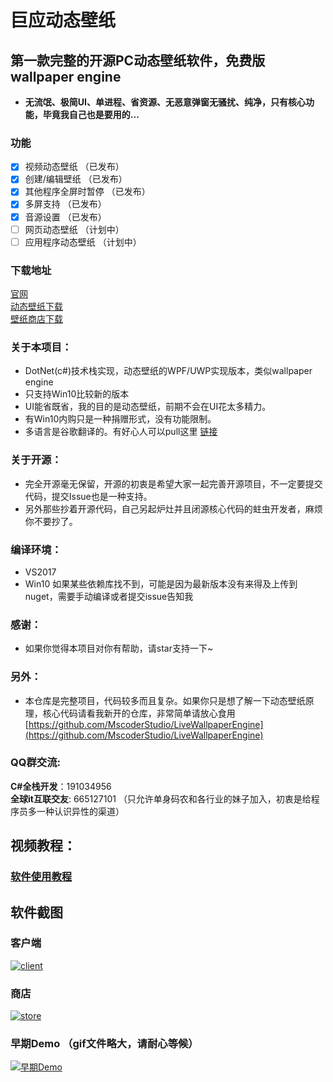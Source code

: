# 巨应动态壁纸

## 第一款完整的开源PC动态壁纸软件，免费版wallpaper engine

* **无流氓、极简UI、单进程、省资源、无恶意弹窗无骚扰、纯净，只有核心功能，毕竟我自己也是要用的...**

### 功能

* [x]  视频动态壁纸 （已发布）
* [x]  创建/编辑壁纸 （已发布）
* [x]  其他程序全屏时暂停 （已发布）
* [x]  多屏支持 （已发布）
* [x]  音源设置 （已发布）
* [ ]  网页动态壁纸 （计划中）
* [ ]  应用程序动态壁纸 （计划中）

### 下载地址

[官网](https://mscoder.cn/products/LiveWallpaper.html)  
[动态壁纸下载](https://www.microsoft.com/store/apps/9MV8GK87MZ05)  
[壁纸商店下载](https://www.microsoft.com/store/apps/9PNN27P9SS38)

### 关于本项目：

* DotNet\(c\#\)技术栈实现，动态壁纸的WPF/UWP实现版本，类似wallpaper engine
* 只支持Win10比较新的版本
* UI能省既省，我的目的是动态壁纸，前期不会在UI花太多精力。
* 有Win10内购只是一种捐赠形式，没有功能限制。
* 多语言是谷歌翻译的。有好心人可以pull这里 [链接](https://github.com/MscoderStudio/LiveWallpaper/blob/master/LiveWallpaper/Res/Languages/en.json)

### 关于开源：

* 完全开源毫无保留，开源的初衷是希望大家一起完善开源项目，不一定要提交代码，提交Issue也是一种支持。
* 另外那些抄着开源代码，自己另起炉灶并且闭源核心代码的蛀虫开发者，麻烦你不要抄了。

### 编译环境：

* VS2017
* Win10 如果某些依赖库找不到，可能是因为最新版本没有来得及上传到nuget，需要手动编译或者提交issue告知我

### 感谢：

* 如果你觉得本项目对你有帮助，请star支持一下~

### 另外：

* 本仓库是完整项目，代码较多而且复杂。如果你只是想了解一下动态壁纸原理，核心代码请看我新开的仓库，非常简单请放心食用 [https://github.com/MscoderStudio/LiveWallpaperEngine](https://github.com/MscoderStudio/LiveWallpaperEngine)

### QQ群交流:
**C#全栈开发**：191034956  
**全球it互联交友**: 665127101
（只允许单身码农和各行业的妹子加入，初衷是给程序员多一种认识异性的渠道）

## 视频教程：

### [软件使用教程](https://www.bilibili.com/video/av48407705/)

## 软件截图

### 客户端

[![client](https://github.com/WallpaperTools/WallpaperTool/raw/master/screenshots/client.png)](https://github.com/WallpaperTools/WallpaperTool/blob/master/screenshots/client.png)

### 商店

[![store](https://github.com/WallpaperTools/WallpaperTool/raw/master/screenshots/store.png)](https://github.com/WallpaperTools/WallpaperTool/blob/master/screenshots/store.png)

### 早期Demo （gif文件略大，请耐心等候）

[![&#x65E9;&#x671F;Demo](https://github.com/WallpaperTools/WallpaperTool/raw/master/screenshots/example.gif)](https://github.com/WallpaperTools/WallpaperTool/blob/master/screenshots/example.gif)

